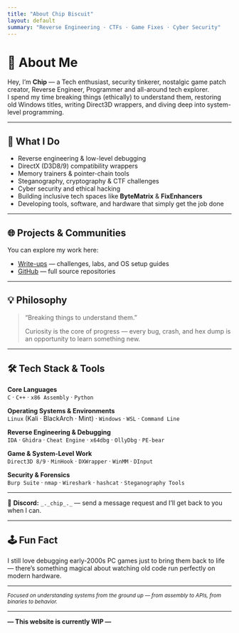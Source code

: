 ```yaml
---
title: "About Chip Biscuit"
layout: default
summary: "Reverse Engineering · CTFs · Game Fixes · Cyber Security"
---
```


# 👋 About Me

Hey, I’m **Chip** — a Tech enthusiast, security tinkerer, nostalgic game patch creator, Reverse Engineer, Programmer and all-around tech explorer.  
I spend my time breaking things (ethically) to understand them, restoring old Windows titles, writing Direct3D wrappers, and diving deep into system-level programming.

---

## 🧠 What I Do

- Reverse engineering & low-level debugging  
- DirectX (D3D8/9) compatibility wrappers  
- Memory trainers & pointer-chain tools  
- Steganography, cryptography & CTF challenges  
- Cyber security and ethical hacking  
- Building inclusive tech spaces like **ByteMatrix** & **FixEnhancers**  
- Developing tools, software, and hardware that simply get the job done  

---

## 🌐 Projects & Communities

You can explore my work here:  
- [Write-ups](/writeups/) — challenges, labs, and OS setup guides  
- [GitHub](https://github.com/Chip-Biscuit) — full source repositories  

---

## 💡 Philosophy

> “Breaking things to understand them.”  
>
> Curiosity is the core of progress — every bug, crash, and hex dump is an opportunity to learn something new.

---

## 🛠️ Tech Stack & Tools

**Core Languages**  
`C` · `C++` · `x86 Assembly` · `Python`  

**Operating Systems & Environments**  
`Linux` (Kali · BlackArch · Mint) · `Windows` · `WSL` · `Command Line`  

**Reverse Engineering & Debugging**  
`IDA` · `Ghidra` · `Cheat Engine` · `x64dbg` · `OllyDbg` · `PE-bear`  

**Game & System-Level Work**  
`Direct3D 8/9` · `MinHook` · `DXWrapper` · `WinMM` · `DInput`  

**Security & Forensics**  
`Burp Suite` · `nmap` · `Wireshark` · `hashcat` · `Steganography Tools`  

---

💬 **Discord:** `_._chip_._` — send a message request and I’ll get back to you when I can.  

---

## 🕹️ Fun Fact

I still love debugging early-2000s PC games just to bring them back to life — there’s something magical about watching old code run perfectly on modern hardware.

---

<sub>*Focused on understanding systems from the ground up — from assembly to APIs, from binaries to behavior.*</sub>

---

**— This website is currently WIP —**
